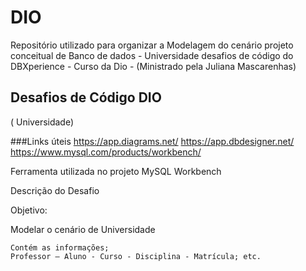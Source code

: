 # DIO
Repositório utilizado para organizar a Modelagem do cenário projeto conceitual de Banco de dados - Universidade 
desafios de código do DBXperience - Curso da Dio - (Ministrado pela Juliana Mascarenhas)

## Desafios de Código DIO
( Universidade)

###Links úteis
https://app.diagrams.net/
https://app.dbdesigner.net/
https://www.mysql.com/products/workbench/


Ferramenta utilizada no projeto
MySQL Workbench



Descrição do Desafio

Objetivo:

Modelar o cenário de Universidade 

    Contém as informações;
    Professor – Aluno - Curso - Disciplina - Matrícula; etc.
